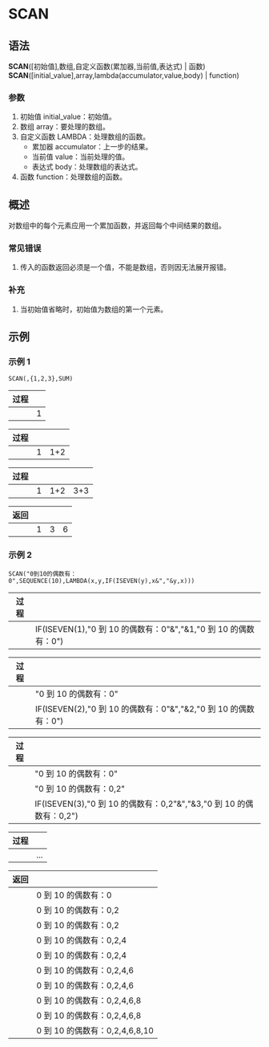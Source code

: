 # SCAN

## 语法

**SCAN**([初始值],数组,自定义函数(累加器,当前值,表达式) | 函数) **SCAN**([initial_value],array,lambda(accumulator,value,body) | function)

### 参数

1. 初始值 initial_value：初始值。
2. 数组 array：要处理的数组。
3. 自定义函数 LAMBDA：处理数组的函数。
    - 累加器 accumulator：上一步的结果。
    - 当前值 value：当前处理的值。
    - 表达式 body：处理数组的表达式。
4. 函数 function：处理数组的函数。

## 概述

对数组中的每个元素应用一个累加函数，并返回每个中间结果的数组。

### 常见错误

1. 传入的函数返回必须是一个值，不能是数组，否则因无法展开报错。

### 补充

1. 当初始值省略时，初始值为数组的第一个元素。

## 示例

### 示例 1

```excel
SCAN(,{1,2,3},SUM)
```

| 过程 |     |
| ---- | --- |
|      | 1   |

| 过程 |     |     |
| ---- | --- | --- |
|      | 1   | 1+2 |

| 过程 |     |     |     |
| ---- | --- | --- | --- |
|      | 1   | 1+2 | 3+3 |

| 返回 |     |     |     |
| ---- | --- | --- | --- |
|      | 1   | 3   | 6   |

### 示例 2

```excel
SCAN("0到10的偶数有：0",SEQUENCE(10),LAMBDA(x,y,IF(ISEVEN(y),x&","&y,x)))
```

| 过程 |                                                                 |
| ---- | --------------------------------------------------------------- |
|      | IF(ISEVEN(1),"0 到 10 的偶数有：0"&","&1,"0 到 10 的偶数有：0") |

| 过程 |                                                                 |
| ---- | --------------------------------------------------------------- |
|      | "0 到 10 的偶数有：0"                                           |
|      | IF(ISEVEN(2),"0 到 10 的偶数有：0"&","&2,"0 到 10 的偶数有：0") |

| 过程 |                                                                     |
| ---- | ------------------------------------------------------------------- |
|      | "0 到 10 的偶数有：0"                                               |
|      | "0 到 10 的偶数有：0,2"                                             |
|      | IF(ISEVEN(3),"0 到 10 的偶数有：0,2"&","&3,"0 到 10 的偶数有：0,2") |

| 过程 |     |
| ---- | --- |
|      | ... |

| 返回 |                                |
| ---- | ------------------------------ |
|      | 0 到 10 的偶数有：0            |
|      | 0 到 10 的偶数有：0,2          |
|      | 0 到 10 的偶数有：0,2          |
|      | 0 到 10 的偶数有：0,2,4        |
|      | 0 到 10 的偶数有：0,2,4        |
|      | 0 到 10 的偶数有：0,2,4,6      |
|      | 0 到 10 的偶数有：0,2,4,6      |
|      | 0 到 10 的偶数有：0,2,4,6,8    |
|      | 0 到 10 的偶数有：0,2,4,6,8    |
|      | 0 到 10 的偶数有：0,2,4,6,8,10 |
